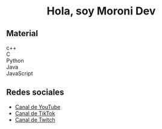 <div align="center">
  <h1 align="center">Hola, soy Moroni Dev</h1>
</div>
<h2>Material</h2>

<div class="rectangulo rojo">c++</div>
<div class="rectangulo verde">C</div>
<div class="rectangulo azul">Python</div>
<div class="rectangulo amarillo">Java</div>
<div class="rectangulo naranja">JavaScript</div>

<h2>Redes sociales</h2>

<ul>
  <li><a href="http://www.tiktok.com/@moroni.dev">Canal de YouTube</a></li>
  <li><a href="http://www.tiktok.com/@moroni.dev">Canal de TikTok</a></li>
  <li><a href="https://m.twitch.tv/gazelem01">Canal de Twitch</a></li>
</ul>
</body>
</html>
